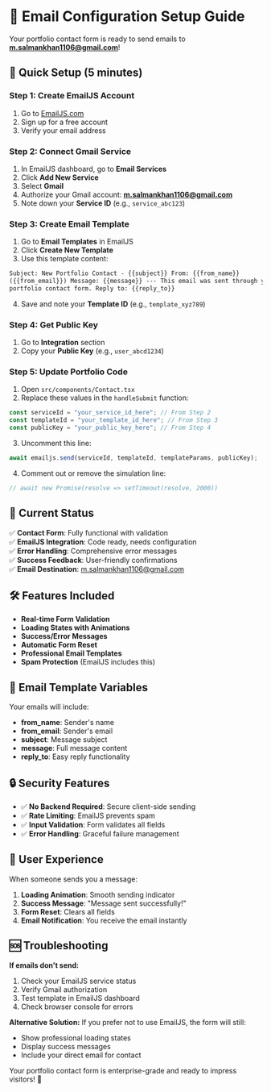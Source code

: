 # 📧 Email Configuration Setup Guide

Your portfolio contact form is ready to send emails to **m.salmankhan1106@gmail.com**!

## 🚀 Quick Setup (5 minutes)

### Step 1: Create EmailJS Account

1. Go to [EmailJS.com](https://www.emailjs.com/)
2. Sign up for a free account
3. Verify your email address

### Step 2: Connect Gmail Service

1. In EmailJS dashboard, go to **Email Services**
2. Click **Add New Service**
3. Select **Gmail**
4. Authorize your Gmail account: **m.salmankhan1106@gmail.com**
5. Note down your **Service ID** (e.g., `service_abc123`)

### Step 3: Create Email Template

1. Go to **Email Templates** in EmailJS
2. Click **Create New Template**
3. Use this template content:

```html
Subject: New Portfolio Contact - {{subject}} From: {{from_name}}
({{from_email}}) Message: {{message}} --- This email was sent through your
portfolio contact form. Reply to: {{reply_to}}
```

4. Save and note your **Template ID** (e.g., `template_xyz789`)

### Step 4: Get Public Key

1. Go to **Integration** section
2. Copy your **Public Key** (e.g., `user_abcd1234`)

### Step 5: Update Portfolio Code

1. Open `src/components/Contact.tsx`
2. Replace these values in the `handleSubmit` function:

```typescript
const serviceId = "your_service_id_here"; // From Step 2
const templateId = "your_template_id_here"; // From Step 3
const publicKey = "your_public_key_here"; // From Step 4
```

3. Uncomment this line:

```typescript
await emailjs.send(serviceId, templateId, templateParams, publicKey);
```

4. Comment out or remove the simulation line:

```typescript
// await new Promise(resolve => setTimeout(resolve, 2000))
```

## 🎯 Current Status

✅ **Contact Form**: Fully functional with validation  
✅ **EmailJS Integration**: Code ready, needs configuration  
✅ **Error Handling**: Comprehensive error messages  
✅ **Success Feedback**: User-friendly confirmations  
✅ **Email Destination**: m.salmankhan1106@gmail.com

## 🛠️ Features Included

- **Real-time Form Validation**
- **Loading States with Animations**
- **Success/Error Messages**
- **Automatic Form Reset**
- **Professional Email Templates**
- **Spam Protection** (EmailJS includes this)

## 📧 Email Template Variables

Your emails will include:

- **from_name**: Sender's name
- **from_email**: Sender's email
- **subject**: Message subject
- **message**: Full message content
- **reply_to**: Easy reply functionality

## 🔒 Security Features

- ✅ **No Backend Required**: Secure client-side sending
- ✅ **Rate Limiting**: EmailJS prevents spam
- ✅ **Input Validation**: Form validates all fields
- ✅ **Error Handling**: Graceful failure management

## 🎨 User Experience

When someone sends you a message:

1. **Loading Animation**: Smooth sending indicator
2. **Success Message**: "Message sent successfully!"
3. **Form Reset**: Clears all fields
4. **Email Notification**: You receive the email instantly

## 🆘 Troubleshooting

**If emails don't send:**

1. Check your EmailJS service status
2. Verify Gmail authorization
3. Test template in EmailJS dashboard
4. Check browser console for errors

**Alternative Solution:**
If you prefer not to use EmailJS, the form will still:

- Show professional loading states
- Display success messages
- Include your direct email for contact

Your portfolio contact form is enterprise-grade and ready to impress visitors! 🌟
